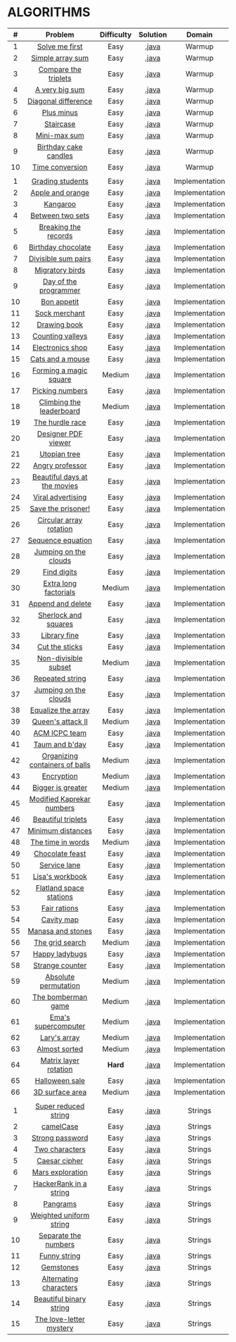 # ALGORITHMS

|    #   | Problem                                                                                                | Difficulty | Solution                                                                                                                                                  |              Domain              |
|:------:|:------------------------------------------------------------------------------------------------------:|:----------:|:---------------------------------------------------------------------------------------------------------------------------------------------------------:|:--------------------------------:|
|    1   | [Solve me first](https://www.hackerrank.com/challenges/solve-me-first)                                 |    Easy    | [.java](https://github.com/dimitrietataru/hackerrank/blob/master/Algorithms/01.%20Warmup/01%20-%20Solve%20me%20first/Main.java)                           |              Warmup              |
|    2   | [Simple array sum](https://www.hackerrank.com/challenges/simple-array-sum)                             |    Easy    | [.java](https://github.com/dimitrietataru/hackerrank/blob/master/Algorithms/01.%20Warmup/02%20-%20Simple%20array%20sum/Main.java)                         |              Warmup              |
|    3   | [Compare the triplets](https://www.hackerrank.com/challenges/compare-the-triplets)                     |    Easy    | [.java](https://github.com/dimitrietataru/hackerrank/blob/master/Algorithms/01.%20Warmup/03%20-%20Compare%20the%20triplets/Main.java)                     |              Warmup              |
|    4   | [A very big sum](https://www.hackerrank.com/challenges/a-very-big-sum)                                 |    Easy    | [.java](https://github.com/dimitrietataru/hackerrank/blob/master/Algorithms/01.%20Warmup/04%20-%20A%20very%20big%20sum/Main.java)                         |              Warmup              |
|    5   | [Diagonal difference](https://www.hackerrank.com/challenges/diagonal-difference)                       |    Easy    | [.java](https://github.com/dimitrietataru/hackerrank/blob/master/Algorithms/01.%20Warmup/05%20-%20Diagonal%20difference/Main.java)                        |              Warmup              |
|    6   | [Plus minus](https://www.hackerrank.com/challenges/plus-minus)                                         |    Easy    | [.java](https://github.com/dimitrietataru/hackerrank/blob/master/Algorithms/01.%20Warmup/06%20-%20Plus%20minus/Main.java)                                 |              Warmup              |
|    7   | [Staircase](https://www.hackerrank.com/challenges/staircase)                                           |    Easy    | [.java](https://github.com/dimitrietataru/hackerrank/blob/master/Algorithms/01.%20Warmup/07%20-%20Staircase/Main.java)                                    |              Warmup              |
|    8   | [Mini-max sum](https://www.hackerrank.com/challenges/mini-max-sum)                                     |    Easy    | [.java](https://github.com/dimitrietataru/hackerrank/blob/master/Algorithms/01.%20Warmup/08%20-%20Mini-max%20sum/Main.java)                               |              Warmup              |
|    9   | [Birthday cake candles](https://www.hackerrank.com/challenges/birthday-cake-candles)                   |    Easy    | [.java](https://github.com/dimitrietataru/hackerrank/blob/master/Algorithms/01.%20Warmup/09%20-%20Birthday%20cake%20candles/Main.java)                    |              Warmup              |
|   10   | [Time conversion](https://www.hackerrank.com/challenges/time-conversion)                               |    Easy    | [.java](https://github.com/dimitrietataru/hackerrank/blob/master/Algorithms/01.%20Warmup/10%20-%20Time%20conversion/Main.java)                            |              Warmup              |
|        |                                                                                                        |            |                                                                                                                                                           |                                  |
|    1   | [Grading students](https://www.hackerrank.com/challenges/grading)                                      |    Easy    | [.java](https://github.com/dimitrietataru/hackerrank/blob/master/Algorithms/02.%20Implementation/01%20-%20Grading%20students/Main.java)                   |          Implementation          |
|    2   | [Apple and orange](https://www.hackerrank.com/challenges/apple-and-orange)                             |    Easy    | [.java](https://github.com/dimitrietataru/hackerrank/blob/master/Algorithms/02.%20Implementation/02%20-%20Apple%20and%20orange/Main.java)                 |          Implementation          |
|    3   | [Kangaroo](https://www.hackerrank.com/challenges/kangaroo)                                             |    Easy    | [.java](https://github.com/dimitrietataru/hackerrank/blob/master/Algorithms/02.%20Implementation/03%20-%20Kangaroo/Main.java)                             |          Implementation          |
|    4   | [Between two sets](https://www.hackerrank.com/challenges/between-two-sets)                             |    Easy    | [.java](https://github.com/dimitrietataru/hackerrank/blob/master/Algorithms/02.%20Implementation/04%20-%20Between%20two%20sets/Main.java)                 |          Implementation          |
|    5   | [Breaking the records](https://www.hackerrank.com/challenges/breaking-best-and-worst-records)          |    Easy    | [.java](https://github.com/dimitrietataru/hackerrank/blob/master/Algorithms/02.%20Implementation/05%20-%20Breaking%20the%20records/Main.java)             |          Implementation          |
|    6   | [Birthday chocolate](https://www.hackerrank.com/challenges/the-birthday-bar)                           |    Easy    | [.java](https://github.com/dimitrietataru/hackerrank/blob/master/Algorithms/02.%20Implementation/06%20-%20Birthday%20chocolate/Main.java)                 |          Implementation          |
|    7   | [Divisible sum pairs](https://www.hackerrank.com/challenges/divisible-sum-pairs)                       |    Easy    | [.java](https://github.com/dimitrietataru/hackerrank/blob/master/Algorithms/02.%20Implementation/07%20-%20Divisible%20sum%20pairs/Main.java)              |          Implementation          |
|    8   | [Migratory birds](https://www.hackerrank.com/challenges/migratory-birds)                               |    Easy    | [.java](https://github.com/dimitrietataru/hackerrank/blob/master/Algorithms/02.%20Implementation/08%20-%20Migratory%20birds/Main.java)                    |          Implementation          |
|    9   | [Day of the programmer](https://www.hackerrank.com/challenges/day-of-the-programmer)                   |    Easy    | [.java](https://github.com/dimitrietataru/hackerrank/blob/master/Algorithms/02.%20Implementation/09%20-%20Day%20of%20the%20programmer/Main.java)          |          Implementation          |
|   10   | [Bon appetit](https://www.hackerrank.com/challenges/bon-appetit)                                       |    Easy    | [.java](https://github.com/dimitrietataru/hackerrank/blob/master/Algorithms/02.%20Implementation/10%20-%20Bon%20appetit/Main.java)                        |          Implementation          |
|   11   | [Sock merchant](https://www.hackerrank.com/challenges/sock-merchant)                                   |    Easy    | [.java](https://github.com/dimitrietataru/hackerrank/blob/master/Algorithms/02.%20Implementation/11%20-%20Sock%20merchant/Main.java)                      |          Implementation          |
|   12   | [Drawing book](https://www.hackerrank.com/challenges/drawing-book)                                     |    Easy    | [.java](https://github.com/dimitrietataru/hackerrank/blob/master/Algorithms/02.%20Implementation/12%20-%20Drawing%20book/Main.java)                       |          Implementation          |
|   13   | [Counting valleys](https://www.hackerrank.com/challenges/counting-valleys)                             |    Easy    | [.java](https://github.com/dimitrietataru/hackerrank/blob/master/Algorithms/02.%20Implementation/13%20-%20Counting%20valleys/Main.java)                   |          Implementation          |
|   14   | [Electronics shop](https://www.hackerrank.com/challenges/electronics-shop)                             |    Easy    | [.java](https://github.com/dimitrietataru/hackerrank/blob/master/Algorithms/02.%20Implementation/14%20-%20Electronics%20shop/Main.java)                   |          Implementation          |
|   15   | [Cats and a mouse](https://www.hackerrank.com/challenges/cats-and-a-mouse)                             |    Easy    | [.java](https://github.com/dimitrietataru/hackerrank/blob/master/Algorithms/02.%20Implementation/15%20-%20Cat%20and%20a%20mouse/Main.java)                |          Implementation          |
|   16   | [Forming a magic square](https://www.hackerrank.com/challenges/magic-square-forming)                   |   Medium   | [.java](https://github.com/dimitrietataru/hackerrank/blob/master/Algorithms/02.%20Implementation/16%20-%20Forming%20a%20magic%20square/Main.java)         |          Implementation          |
|   17   | [Picking numbers](https://www.hackerrank.com/challenges/picking-numbers)                               |    Easy    | [.java](https://github.com/dimitrietataru/hackerrank/blob/master/Algorithms/02.%20Implementation/17%20-%20Picking%20numbers/Main.java)                    |          Implementation          |
|   18   | [Climbing the leaderboard](https://www.hackerrank.com/challenges/climbing-the-leaderboard)             |   Medium   | [.java](https://github.com/dimitrietataru/hackerrank/blob/master/Algorithms/02.%20Implementation/18%20-%20Climbing%20the%20leaderboard/Main.java)         |          Implementation          |
|   19   | [The hurdle race](https://www.hackerrank.com/challenges/the-hurdle-race)                               |    Easy    | [.java](https://github.com/dimitrietataru/hackerrank/blob/master/Algorithms/02.%20Implementation/19%20-%20The%20hurdle%20race/Main.java)                  |          Implementation          |
|   20   | [Designer PDF viewer](https://www.hackerrank.com/challenges/designer-pdf-viewer)                       |    Easy    | [.java](https://github.com/dimitrietataru/hackerrank/blob/master/Algorithms/02.%20Implementation/20%20-%20Designer%20PDF%20viewer/Main.java)              |          Implementation          |
|   21   | [Utopian tree](https://www.hackerrank.com/challenges/utopian-tree)                                     |    Easy    | [.java](https://github.com/dimitrietataru/hackerrank/blob/master/Algorithms/02.%20Implementation/21%20-%20Utopian%20tree/Main.java)                       |          Implementation          |
|   22   | [Angry professor](https://www.hackerrank.com/challenges/angry-professor)                               |    Easy    | [.java](https://github.com/dimitrietataru/hackerrank/blob/master/Algorithms/02.%20Implementation/22%20-%20Angry%20professor/Main.java)                    |          Implementation          |
|   23   | [Beautiful days at the movies](https://www.hackerrank.com/challenges/beautiful-days-at-the-movies)     |    Easy    | [.java](https://github.com/dimitrietataru/hackerrank/blob/master/Algorithms/02.%20Implementation/23%20-%20Beautiful%20days%20at%20the%20movies/Main.java) |          Implementation          |
|   24   | [Viral advertising](https://www.hackerrank.com/challenges/strange-advertising)                         |    Easy    | [.java](https://github.com/dimitrietataru/hackerrank/blob/master/Algorithms/02.%20Implementation/24%20-%20Viral%20advertising/Main.java)                  |          Implementation          |
|   25   | [Save the prisoner!](https://www.hackerrank.com/challenges/save-the-prisoner)                          |    Easy    | [.java](https://github.com/dimitrietataru/hackerrank/blob/master/Algorithms/02.%20Implementation/25%20-%20Save%20the%20prisoner/Main.java)                |          Implementation          |
|   26   | [Circular array rotation](https://www.hackerrank.com/challenges/circular-array-rotation)               |    Easy    | [.java](https://github.com/dimitrietataru/hackerrank/blob/master/Algorithms/02.%20Implementation/26%20-%20Circular%20array%20rotation/Main.java)          |          Implementation          |
|   27   | [Sequence equation](https://www.hackerrank.com/challenges/permutation-equation)                        |    Easy    | [.java](https://github.com/dimitrietataru/hackerrank/blob/master/Algorithms/02.%20Implementation/27%20-%20Sequence%20equation/Main.java)                  |          Implementation          |
|   28   | [Jumping on the clouds](https://www.hackerrank.com/challenges/jumping-on-the-clouds-revisited)         |    Easy    | [.java](https://github.com/dimitrietataru/hackerrank/blob/master/Algorithms/02.%20Implementation/28%20-%20Jumping%20on%20the%20clouds/Main.java)          |          Implementation          |
|   29   | [Find digits](https://www.hackerrank.com/challenges/find-digits)                                       |    Easy    | [.java](https://github.com/dimitrietataru/hackerrank/blob/master/Algorithms/02.%20Implementation/29%20-%20Find%20digits/Main.java)                        |          Implementation          |
|   30   | [Extra long factorials](https://www.hackerrank.com/challenges/extra-long-factorials)                   |   Medium   | [.java](https://github.com/dimitrietataru/hackerrank/blob/master/Algorithms/02.%20Implementation/30%20-%20Extra%20long%20factorials/Main.java)            |          Implementation          |
|   31   | [Append and delete](https://www.hackerrank.com/challenges/append-and-delete)                           |    Easy    | [.java](https://github.com/dimitrietataru/hackerrank/blob/master/Algorithms/02.%20Implementation/31%20-%20Append%20and%20delete/Main.java)                |          Implementation          |
|   32   | [Sherlock and squares](https://www.hackerrank.com/challenges/sherlock-and-squares)                     |    Easy    | [.java](https://github.com/dimitrietataru/hackerrank/blob/master/Algorithms/02.%20Implementation/32%20-%20Sherlock%20and%20squares/Main.java)             |          Implementation          |
|   33   | [Library fine](https://www.hackerrank.com/challenges/library-fine)                                     |    Easy    | [.java](https://github.com/dimitrietataru/hackerrank/blob/master/Algorithms/02.%20Implementation/33%20-%20Library%20fine/Main.java)                       |          Implementation          |
|   34   | [Cut the sticks](https://www.hackerrank.com/challenges/cut-the-sticks)                                 |    Easy    | [.java](https://github.com/dimitrietataru/hackerrank/blob/master/Algorithms/02.%20Implementation/34%20-%20Cut%20the%20sticks/Main.java)                   |          Implementation          |
|   35   | [Non-divisible subset](https://www.hackerrank.com/challenges/non-divisible-subset)                     |   Medium   | [.java](https://github.com/dimitrietataru/hackerrank/blob/master/Algorithms/02.%20Implementation/35%20-%20Non-divisible%20subset/Main.java)               |          Implementation          |
|   36   | [Repeated string](https://www.hackerrank.com/challenges/repeated-string)                               |    Easy    | [.java](https://github.com/dimitrietataru/hackerrank/blob/master/Algorithms/02.%20Implementation/36%20-%20Repeated%20string/Main.java)                    |          Implementation          |
|   37   | [Jumping on the clouds](https://www.hackerrank.com/challenges/jumping-on-the-clouds)                   |    Easy    | [.java](https://github.com/dimitrietataru/hackerrank/blob/master/Algorithms/02.%20Implementation/37%20-%20Jumping%20on%20the%20clouds/Main.java)          |          Implementation          |
|   38   | [Equalize the array](https://www.hackerrank.com/challenges/equality-in-a-array)                        |    Easy    | [.java](https://github.com/dimitrietataru/hackerrank/blob/master/Algorithms/02.%20Implementation/38%20-%20Equalize%20the%20array/Main.java)               |          Implementation          |
|   39   | [Queen's attack II](https://www.hackerrank.com/challenges/queens-attack-2)                             |   Medium   | [.java](https://github.com/dimitrietataru/hackerrank/blob/master/Algorithms/02.%20Implementation/39%20-%20Queens%20attack%20II/Main.java)                 |          Implementation          |
|   40   | [ACM ICPC team](https://www.hackerrank.com/challenges/acm-icpc-team)                                   |    Easy    | [.java](https://github.com/dimitrietataru/hackerrank/blob/master/Algorithms/02.%20Implementation/40%20-%20ACM%20ICPC%20team/Main.java)                    |          Implementation          |
|   41   | [Taum and b'day](https://www.hackerrank.com/challenges/taum-and-bday)                                  |    Easy    | [.java](https://github.com/dimitrietataru/hackerrank/blob/master/Algorithms/02.%20Implementation/41%20-%20Taum%20and%20Bday/Main.java)                    |          Implementation          |
|   42   | [Organizing containers of balls](https://www.hackerrank.com/challenges/organizing-containers-of-balls) |   Medium   | [.java](https://github.com/dimitrietataru/hackerrank/blob/master/Algorithms/02.%20Implementation/42%20-%20Organizing%20containers%20of%20balls/Main.java) |          Implementation          |
|   43   | [Encryption](https://www.hackerrank.com/challenges/encryption)                                         |   Medium   | [.java](https://github.com/dimitrietataru/hackerrank/blob/master/Algorithms/02.%20Implementation/43%20-%20Encryption/Main.java)                           |          Implementation          |
|   44   | [Bigger is greater](https://www.hackerrank.com/challenges/bigger-is-greater)                           |   Medium   | [.java](https://github.com/dimitrietataru/hackerrank/blob/master/Algorithms/02.%20Implementation/44%20-%20Bigger%20is%20greater/Main.java)                |          Implementation          |
|   45   | [Modified Kaprekar numbers](https://www.hackerrank.com/challenges/kaprekar-numbers)                    |    Easy    | [.java](https://github.com/dimitrietataru/hackerrank/blob/master/Algorithms/02.%20Implementation/45%20-%20Modified%20Kaprekar%20numbers/Main.java)        |          Implementation          |
|   46   | [Beautiful triplets](https://www.hackerrank.com/challenges/beautiful-triplets)                         |    Easy    | [.java](https://github.com/dimitrietataru/hackerrank/blob/master/Algorithms/02.%20Implementation/46%20-%20Beautiful%20triplets/Main.java)                 |          Implementation          |
|   47   | [Minimum distances](https://www.hackerrank.com/challenges/minimum-distances)                           |    Easy    | [.java](https://github.com/dimitrietataru/hackerrank/blob/master/Algorithms/02.%20Implementation/47%20-%20Minimum%20distances/Main.java)                  |          Implementation          |
|   48   | [The time in words](https://www.hackerrank.com/challenges/the-time-in-words)                           |   Medium   | [.java](https://github.com/dimitrietataru/hackerrank/blob/master/Algorithms/02.%20Implementation/48%20-%20The%20time%20in%20words/Main.java)              |          Implementation          |
|   49   | [Chocolate feast](https://www.hackerrank.com/challenges/chocolate-feast)                               |    Easy    | [.java](https://github.com/dimitrietataru/hackerrank/blob/master/Algorithms/02.%20Implementation/49%20-%20Chocolate%20feast/Main.java)                    |          Implementation          |
|   50   | [Service lane](https://www.hackerrank.com/challenges/service-lane)                                     |    Easy    | [.java](https://github.com/dimitrietataru/hackerrank/blob/master/Algorithms/02.%20Implementation/50%20-%20Service%20lane/Main.java)                       |          Implementation          |
|   51   | [Lisa's workbook](https://www.hackerrank.com/challenges/lisa-workbook)                                 |    Easy    | [.java](https://github.com/dimitrietataru/hackerrank/blob/master/Algorithms/02.%20Implementation/51%20-%20Lisas%20workbook/Main.java)                     |          Implementation          |
|   52   | [Flatland space stations](https://www.hackerrank.com/challenges/flatland-space-stations)               |    Easy    | [.java](https://github.com/dimitrietataru/hackerrank/blob/master/Algorithms/02.%20Implementation/52%20-%20Flatland%20space%20stations/Main.java)          |          Implementation          |
|   53   | [Fair rations](https://www.hackerrank.com/challenges/fair-rations)                                     |    Easy    | [.java](https://github.com/dimitrietataru/hackerrank/blob/master/Algorithms/02.%20Implementation/53%20-%20Fair%20rations/Main.java)                       |          Implementation          |
|   54   | [Cavity map](https://www.hackerrank.com/challenges/cavity-map)                                         |    Easy    | [.java](https://github.com/dimitrietataru/hackerrank/blob/master/Algorithms/02.%20Implementation/54%20-%20Cavity%20map/Main.java)                         |          Implementation          |
|   55   | [Manasa and stones](https://www.hackerrank.com/challenges/manasa-and-stones)                           |    Easy    | [.java](https://github.com/dimitrietataru/hackerrank/blob/master/Algorithms/02.%20Implementation/55%20-%20Manasa%20and%20stones/Main.java)                |          Implementation          |
|   56   | [The grid search](https://www.hackerrank.com/challenges/the-grid-search)                               |   Medium   | [.java](https://github.com/dimitrietataru/hackerrank/blob/master/Algorithms/02.%20Implementation/56%20-%20The%20grid%20search/Main.java)                  |          Implementation          |
|   57   | [Happy ladybugs](https://www.hackerrank.com/challenges/happy-ladybugs)                                 |    Easy    | [.java](https://github.com/dimitrietataru/hackerrank/blob/master/Algorithms/02.%20Implementation/57%20-%20Happy%20ladybugs/Main.java)                     |          Implementation          |
|   58   | [Strange counter](https://www.hackerrank.com/challenges/strange-code)                                  |    Easy    | [.java](https://github.com/dimitrietataru/hackerrank/blob/master/Algorithms/02.%20Implementation/58%20-%20Strange%20counter/Main.java)                    |          Implementation          |
|   59   | [Absolute permutation](https://www.hackerrank.com/challenges/absolute-permutation)                     |   Medium   | [.java](https://github.com/dimitrietataru/hackerrank/blob/master/Algorithms/02.%20Implementation/59%20-%20Absolute%20permutation/Main.java)               |          Implementation          |
|   60   | [The bomberman game](https://www.hackerrank.com/challenges/bomber-man)                                 |   Medium   | [.java](https://github.com/dimitrietataru/hackerrank/blob/master/Algorithms/02.%20Implementation/60%20-%20The%20bomberman%20game/Main.java)               |          Implementation          |
|   61   | [Ema's supercomputer](https://www.hackerrank.com/challenges/two-pluses)                                |   Medium   | [.java](https://github.com/dimitrietataru/hackerrank/blob/master/Algorithms/02.%20Implementation/61%20-%20Emas%20supercomputer/Main.java)                 |          Implementation          |
|   62   | [Lary's array](https://www.hackerrank.com/challenges/larrys-array)                                     |   Medium   | [.java](https://github.com/dimitrietataru/hackerrank/blob/master/Algorithms/02.%20Implementation/62%20-%20Larrys%20array/Main.java)                       |          Implementation          |
|   63   | [Almost sorted](https://www.hackerrank.com/challenges/almost-sorted)                                   |   Medium   | [.java](https://github.com/dimitrietataru/hackerrank/blob/master/Algorithms/02.%20Implementation/63%20-%20Almost%20sorted/Main.java)                      |          Implementation          |
|   64   | [Matrix layer rotation](https://www.hackerrank.com/challenges/matrix-rotation-algo)                    |  **Hard**  | [.java](https://github.com/dimitrietataru/hackerrank/blob/master/Algorithms/02.%20Implementation/64%20-%20Matrix%20layer%20rotation/Main.java)            |          Implementation          |
|   65   | [Halloween sale](https://www.hackerrank.com/challenges/halloween-sale)                                 |    Easy    | [.java](https://github.com/dimitrietataru/hackerrank/blob/master/Algorithms/02.%20Implementation/65%20-%20Halloween%20sale/Main.java)                     |          Implementation          |
|   66   | [3D surface area](https://www.hackerrank.com/challenges/3d-surface-area)                               |   Medium   | [.java](https://github.com/dimitrietataru/hackerrank/blob/master/Algorithms/02.%20Implementation/66%20-%203D%20surface%20area/Main.java)                  |          Implementation          |
|        |                                                                                                        |            |                                                                                                                                                           |                                  |
|    1   | [Super reduced string](https://www.hackerrank.com/challenges/reduced-string)                           |    Easy    | [.java](https://github.com/dimitrietataru/hackerrank/blob/master/Algorithms/03.%20Strings/01%20-%20Super%20reduced%20string/Main.java)                    |             Strings              |
|    2   | [camelCase](https://www.hackerrank.com/challenges/camelcase)                                           |    Easy    | [.java](https://github.com/dimitrietataru/hackerrank/blob/master/Algorithms/03.%20Strings/02%20-%20camelCase/Main.java)                                   |             Strings              |
|    3   | [Strong password](https://www.hackerrank.com/challenges/strong-password)                               |    Easy    | [.java](https://github.com/dimitrietataru/hackerrank/blob/master/Algorithms/03.%20Strings/03%20-%20Strong%20password/Main.java)                           |             Strings              |
|    4   | [Two characters](https://www.hackerrank.com/challenges/two-characters)                                 |    Easy    | [.java](https://github.com/dimitrietataru/hackerrank/blob/master/Algorithms/03.%20Strings/04%20-%20Two%20characters/Main.java)                            |             Strings              |
|    5   | [Caesar cipher](https://www.hackerrank.com/challenges/caesar-cipher-1)                                 |    Easy    | [.java](https://github.com/dimitrietataru/hackerrank/blob/master/Algorithms/03.%20Strings/05%20-%20Caesar%20cipher/Main.java)                             |             Strings              |
|    6   | [Mars exploration](https://www.hackerrank.com/challenges/mars-exploration)                             |    Easy    | [.java](https://github.com/dimitrietataru/hackerrank/blob/master/Algorithms/03.%20Strings/06%20-%20Mars%20exploration/Main.java)                          |             Strings              |
|    7   | [HackerRank in a string](https://www.hackerrank.com/challenges/hackerrank-in-a-string)                 |    Easy    | [.java](https://github.com/dimitrietataru/hackerrank/blob/master/Algorithms/03.%20Strings/07%20-%20HackerRank%20in%20a%20string/Main.java)                |             Strings              |
|    8   | [Pangrams](https://www.hackerrank.com/challenges/pangrams)                                             |    Easy    | [.java](https://github.com/dimitrietataru/hackerrank/blob/master/Algorithms/03.%20Strings/08%20-%20Pangrams/Main.java)                                    |             Strings              |
|    9   | [Weighted uniform string](https://www.hackerrank.com/challenges/weighted-uniform-string)               |    Easy    | [.java](https://github.com/dimitrietataru/hackerrank/blob/master/Algorithms/03.%20Strings/09%20-%20Weighted%20uniform%20strings/Main.java)                |             Strings              |
|   10   | [Separate the numbers](https://www.hackerrank.com/challenges/separate-the-numbers)                     |    Easy    | [.java](https://github.com/dimitrietataru/hackerrank/blob/master/Algorithms/03.%20Strings/10%20-%20Separate%20the%20numbers/Main.java)                    |             Strings              |
|   11   | [Funny string](https://www.hackerrank.com/challenges/funny-string)                                     |    Easy    | [.java](https://github.com/dimitrietataru/hackerrank/blob/master/Algorithms/03.%20Strings/11%20-%20Funny%20string/Main.java)                              |             Strings              |
|   12   | [Gemstones](https://www.hackerrank.com/challenges/gem-stones)                                          |    Easy    | [.java](https://github.com/dimitrietataru/hackerrank/blob/master/Algorithms/03.%20Strings/12%20-%20Gemstones/Main.java)                                   |             Strings              |
|   13   | [Alternating characters](https://www.hackerrank.com/challenges/alternating-characters)                 |    Easy    | [.java](https://github.com/dimitrietataru/hackerrank/blob/master/Algorithms/03.%20Strings/13%20-%20Alternating%20characters/Main.java)                    |             Strings              |
|   14   | [Beautiful binary string](https://www.hackerrank.com/challenges/beautiful-binary-string)               |    Easy    | [.java](https://github.com/dimitrietataru/hackerrank/blob/master/Algorithms/03.%20Strings/14%20-%20Beautiful%20binary%20string/Main.java)                 |             Strings              |
|   15   | [The love-letter mystery](https://www.hackerrank.com/challenges/the-love-letter-mystery)               |    Easy    | [.java](https://github.com/dimitrietataru/hackerrank/blob/master/Algorithms/03.%20Strings/15%20-%20The%20love-letter%20mystery/Main.java)                 |             Strings              |
